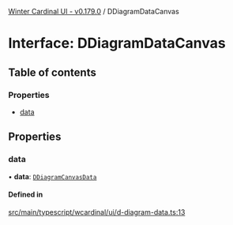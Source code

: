 [Winter Cardinal UI - v0.179.0](../index.md) / DDiagramDataCanvas

# Interface: DDiagramDataCanvas

## Table of contents

### Properties

- [data](DDiagramDataCanvas.md#data)

## Properties

### data

• **data**: [`DDiagramCanvasData`](DDiagramCanvasData.md)

#### Defined in

[src/main/typescript/wcardinal/ui/d-diagram-data.ts:13](https://github.com/winter-cardinal/winter-cardinal-ui/blob/v0.179.0/src/main/typescript/wcardinal/ui/d-diagram-data.ts#L13)
